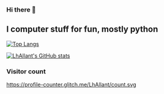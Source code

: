 ### Hi there 👋
I computer stuff for fun, mostly python
 ---
 
[![Top Langs](https://github-readme-stats.vercel.app/api/top-langs/?username=LhAllant69&hide=java,html,css&theme=radical)](https://github.com/anuraghazra/github-readme-stats)

[![LhAllant's GitHub stats](https://github-readme-stats.vercel.app/api?username=LhAllant69&theme=radical)](https://github.com/anuraghazra/github-readme-stats)

### Visitor count
https://profile-counter.glitch.me/LhAllant/count.svg
